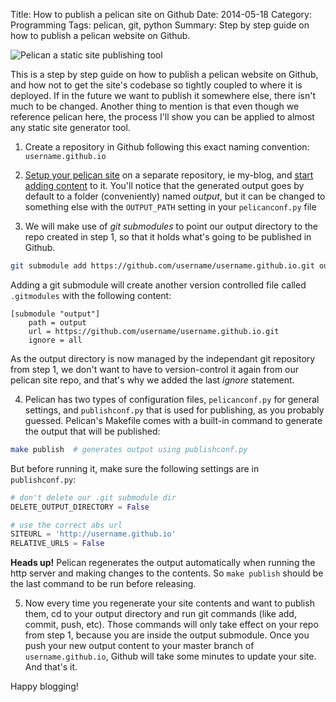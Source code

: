 Title: How to publish a pelican site on Github
Date: 2014-05-18
Category: Programming 
Tags: pelican, git, python
Summary: Step by step guide on how to publish a pelican website on Github.


![Pelican a static site publishing tool](/images/pelican-a-static-site-publishing-tool-github.png)

This is a step by step guide on how to publish a pelican website on Github, and
how not to get the site's codebase so tightly coupled to where it is deployed.
If in the future we want to publish it somewhere else, there isn't much to be
changed. Another thing to mention is that even though we reference pelican
here, the process I'll show you can be applied to almost any static site
generator tool.

1) Create a repository in Github following this exact naming convention:
`username.github.io`

2) [Setup your pelican site][1] on a separate repository, ie my-blog, and
[start adding content][2] to it. You'll notice that the generated output goes
by default to a folder (conveniently) named *output*, but it can be changed to
something else with the `OUTPUT_PATH` setting in your `pelicanconf.py` file

3) We will make use of *git submodules* to point our output directory to the
repo created in step 1, so that it holds what's going to be published in Github.

```bash
git submodule add https://github.com/username/username.github.io.git output
```

Adding a git submodule will create another version controlled file called
`.gitmodules` with the following content:

```
[submodule "output"]
    path = output
    url = https://github.com/username/username.github.io.git
    ignore = all
```

As the output directory is now managed by the independant git repository
from step 1, we don't want to have to version-control it again from our pelican
site repo, and that's why we added the last *ignore* statement.

4) Pelican has two types of configuration files, `pelicanconf.py` for general
settings, and `publishconf.py` that is used for publishing, as you probably
guessed. Pelican's Makefile comes with a built-in command to generate the
output that will be published:

```bash
make publish  # generates output using publishconf.py
```

But before running it, make sure the following settings are in `publishconf.py`:

```python
# don't delete our .git submodule dir
DELETE_OUTPUT_DIRECTORY = False

# use the correct abs url
SITEURL = 'http://username.github.io'
RELATIVE_URLS = False
```

**Heads up!** Pelican regenerates the output automatically when running the http
server and making changes to the contents. So `make publish` should be the last
command to be run before releasing.

5) Now every time you regenerate your site contents and want to publish them, cd
to your output directory and run git commands (like add, commit, push, etc).
Those commands will only take effect on your repo from step 1, because you are
inside the output submodule. Once you push your new output content to your master
branch of `username.github.io`, Github will take some minutes to update your site.
And that's it.

Happy blogging!


[1]: http://docs.getpelican.com/en/latest/install.html#kickstart-your-site
[2]: http://docs.getpelican.com/en/latest/content.html#writing-content
